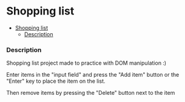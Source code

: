 # Shopping list

- [Shopping list](#shopping-list)
    - [Description](#description)

### Description

Shopping list project made to practice with DOM manipulation :)

Enter items in the "input field" and press the "Add item" button or the "Enter" key to place the item on the list.

Then remove items by pressing the "Delete" button next to the item
